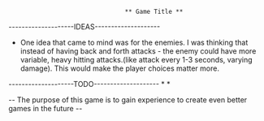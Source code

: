                                     ** Game Title **

--------------------IDEAS--------------------
* One idea that came to mind was for the enemies. I was thinking that instead of having back and forth attacks - the enemy could have more variable, heavy hitting attacks.(like attack every 1-3 seconds, varying damage). This would make the player choices matter more.



--------------------TODO--------------------
* 
*







-- The purpose of this game is to gain experience to create even better games in the future --

